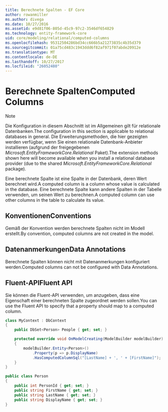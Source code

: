 ```yaml
---
title: Berechnete Spalten - EF Core
author: rowanmiller
ms.author: divega
ms.date: 10/27/2016
ms.assetid: e9d81f06-805d-45c9-97c2-3546df654829
ms.technology: entity-framework-core
uid: core/modeling/relational/computed-columns
ms.openlocfilehash: 95312504286bd34cc666b5a21273835c4b35d379
ms.sourcegitcommit: 01a75cd483c1943ddd6f82af971f07abde20912e
ms.translationtype: MT
ms.contentlocale: de-DE
ms.lasthandoff: 10/27/2017
ms.locfileid: "26052480"
---
```

# <a name="computed-columns"></a><span data-ttu-id="a8a22-102">Berechnete Spalten</span><span class="sxs-lookup"><span data-stu-id="a8a22-102">Computed Columns</span></span>

> [!NOTE]  
> <span data-ttu-id="a8a22-103">Die Konfiguration in diesem Abschnitt ist im Allgemeinen gilt für relationale Datenbanken.</span><span class="sxs-lookup"><span data-stu-id="a8a22-103">The configuration in this section is applicable to relational databases in general.</span></span> <span data-ttu-id="a8a22-104">Die Erweiterungsmethoden, die hier gezeigten werden verfügbar, wenn Sie einen relationale Datenbank-Anbieter installieren (aufgrund der freigegebenen *Microsoft.EntityFrameworkCore.Relational* Paket).</span><span class="sxs-lookup"><span data-stu-id="a8a22-104">The extension methods shown here will become available when you install a relational database provider (due to the shared *Microsoft.EntityFrameworkCore.Relational* package).</span></span>

<span data-ttu-id="a8a22-105">Eine berechnete Spalte ist eine Spalte in der Datenbank, deren Wert berechnet wird.</span><span class="sxs-lookup"><span data-stu-id="a8a22-105">A computed column is a column whose value is calculated in the database.</span></span> <span data-ttu-id="a8a22-106">Eine berechnete Spalte kann andere Spalten in der Tabelle verwenden, um seinen Wert zu berechnen.</span><span class="sxs-lookup"><span data-stu-id="a8a22-106">A computed column can use other columns in the table to calculate its value.</span></span>

## <a name="conventions"></a><span data-ttu-id="a8a22-107">Konventionen</span><span class="sxs-lookup"><span data-stu-id="a8a22-107">Conventions</span></span>

<span data-ttu-id="a8a22-108">Gemäß der Konvention werden berechnete Spalten nicht im Modell erstellt.</span><span class="sxs-lookup"><span data-stu-id="a8a22-108">By convention, computed columns are not created in the model.</span></span>

## <a name="data-annotations"></a><span data-ttu-id="a8a22-109">Datenanmerkungen</span><span class="sxs-lookup"><span data-stu-id="a8a22-109">Data Annotations</span></span>

<span data-ttu-id="a8a22-110">Berechnete Spalten können nicht mit Datenanmerkungen konfiguriert werden.</span><span class="sxs-lookup"><span data-stu-id="a8a22-110">Computed columns can not be configured with Data Annotations.</span></span>

## <a name="fluent-api"></a><span data-ttu-id="a8a22-111">Fluent-API</span><span class="sxs-lookup"><span data-stu-id="a8a22-111">Fluent API</span></span>

<span data-ttu-id="a8a22-112">Sie können die Fluent-API verwenden, um anzugeben, dass eine Eigenschaft einer berechneten Spalte zugeordnet werden sollen.</span><span class="sxs-lookup"><span data-stu-id="a8a22-112">You can use the Fluent API to specify that a property should map to a computed column.</span></span>

<!-- [!code-csharp[Main](samples/core/relational/Modeling/FluentAPI/Samples/Relational/ComputedColumn.cs?highlight=9)] -->
``` csharp
class MyContext : DbContext
{
    public DbSet<Person> People { get; set; }

    protected override void OnModelCreating(ModelBuilder modelBuilder)
    {
        modelBuilder.Entity<Person>()
            .Property(p => p.DisplayName)
            .HasComputedColumnSql("[LastName] + ', ' + [FirstName]");
    }
}

public class Person
{
    public int PersonId { get; set; }
    public string FirstName { get; set; }
    public string LastName { get; set; }
    public string DisplayName { get; set; }
}
```

